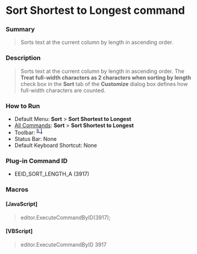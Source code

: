 # Sort Shortest to Longest command

### Summary

> Sorts text at the current column by length in ascending order.

### Description

> Sorts text at the current column by length in ascending order. The **Treat full-width characters as 2 characters when sorting by length** check box in the **Sort** tab
> of the **Customize** dialog box defines how full-width characters are counted.

### How to Run

- Default Menu: **Sort** \> **Sort Shortest to Longest**
- [All Commands](../tools/all_commands): **Sort** \> **Sort Shortest to Longest**
- Toolbar: ![](../../images/sort_length_a.png)
- Status Bar: None
- Default Keyboard Shortcut: None

### Plug-in Command ID

- EEID\_SORT\_LENGTH\_A (3917)

### Macros

#### \[JavaScript\]

> editor.ExecuteCommandByID(3917);

#### \[VBScript\]

> editor.ExecuteCommandByID 3917